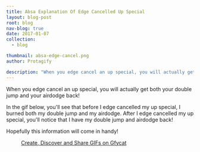 ```yaml
---
title: Absa Explanation Of Edge Cancelled Up Special
layout: blog-post
root: blog
nav-blog: true
date: 2017-01-07
collection:
  - blog

thumbnail: absa-edge-cancel.png
author: Protagify

description: "When you edge cancel an up special, you will actually get both your double jump and your airdodge back!"
---
```


When you edge cancel an up special, you will actually get both your double jump and your airdodge back!

In the gif below, you'll see that before I edge cancelled my up special, I burned both my double jump and my airdodge. After I edge cancelled my up special, you'll notice that I have my double jump and airdodge back! 


Hopefully this information will come in handy!

<figure><a class="embedly-card" href="https://gfycat.com/BigMammothCranefly">Create, Discover and Share GIFs on Gfycat</a>
<script async src="//cdn.embedly.com/widgets/platform.js" charset="UTF-8"></script></figure>